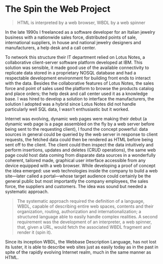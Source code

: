 # The Spin the Web Project

> HTML is interpreted by a web browser, WBDL by a web spinner

In the late 1990s I freelanced as a software developer for an Italian jewelry business with a nationwide sales force, distributed points of sale, international suppliers, in house and national jewelry designers and manufacturers, a help desk and a call center.

To network this structure their IT department relied on Lotus Notes, a collaborative client-server software platform developed at IBM. This solution was sensible, it made good use of the available connectivity to replicate data stored in a proprietary NOSQL database and had a respectable development environment for building front ends to interact with the data. Besides the collaborative features of Lotus Notes, the sales force and point of sales used the platform to browse the products catalog and place orders; the help desk and call center used it as a knowledge base. I was hired to develop a solution to interface the manufacturers, the solution I adopted was a hybrid since Lotus Notes did not handle particularly well SQL data, I wasn’t enthusiastic but it worked.

Internet was evolving, dynamic web pages were making their debut  (a dynamic web page is a page assembled on the fly by a web server before being sent to the requesting client), I found the concept powerful: data sources in general could be queried by the web server in response to client requests, the fetched data could then be rendered as HTML before being sent off to the client. The client could then inspect the data intuitively and perform insertions, updates and deletes (CRUD operations), the same web page could host data coming from disparate data sources in a wonderfully coherent, tailored made, graphical user interface accessible from any device equipped with a web browser. While developing a proof of concept the idea emerged: use web technologies inside the company to build a web site—later called a portal—whose target audience could certainly be the general public but most importantly the company employees, the sales force, the suppliers and customers. The idea was sound but needed a systematic approach.

> The systematic approach required the definition of a language, WBDL, capable of describing entire web spaces, contents and their organization, routing, authorization and internationalization; a structured language able to easily handle complex realities. A second requirement was the development of an interpreter, a web spinner, that, given a URL, would fetch the associated WBDL fragment and render it (spin it).

Since its inception WBDL, the Webbase Description Language, has not lost its luster, it is able to describe web sites just as easily today as in the past in spite of the rapidly evolving Internet realm, much in the same manner as HTML.
